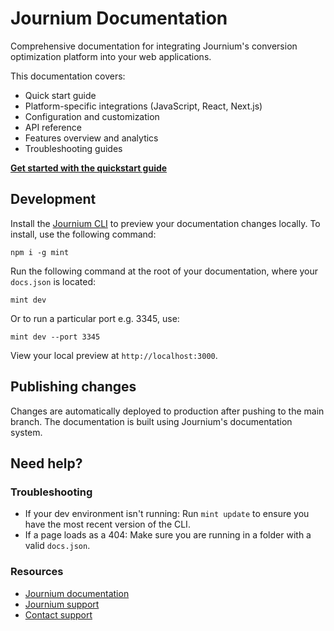# Journium Documentation

Comprehensive documentation for integrating Journium's conversion optimization platform into your web applications.

This documentation covers:

- Quick start guide
- Platform-specific integrations (JavaScript, React, Next.js)
- Configuration and customization
- API reference
- Features overview and analytics
- Troubleshooting guides

**[Get started with the quickstart guide](/quickstart)**

## Development

Install the [Journium CLI](https://www.npmjs.com/package/mint) to preview your documentation changes locally. To install, use the following command:

```
npm i -g mint
```

Run the following command at the root of your documentation, where your `docs.json` is located:

```
mint dev 
```

Or to run a particular port e.g. 3345, use:

```
mint dev --port 3345
```

View your local preview at `http://localhost:3000`.

## Publishing changes

Changes are automatically deployed to production after pushing to the main branch. The documentation is built using Journium's documentation system.

## Need help?

### Troubleshooting

- If your dev environment isn't running: Run `mint update` to ensure you have the most recent version of the CLI.
- If a page loads as a 404: Make sure you are running in a folder with a valid `docs.json`.

### Resources
- [Journium documentation](https://docs.journium.app)
- [Journium support](https://journium.app)
- [Contact support](mailto:hello@journium.app)
